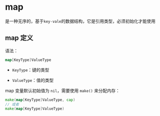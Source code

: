 # map

是一种无序的，基于`key-vale`的数据结构，它是引用类型，必须初始化才能使用

## map 定义

语法：

```go
map[KeyType]ValueType
```

+ `KeyType`：键的类型

+ `ValueType`：值的类型

map 变量默认初始值为 `nil`，需要使用 `make()` 来分配内存：

```go
make(map[KeyType]ValueType, cap)
// 或者
make(map[KeyType]ValueType)
```
